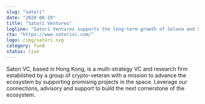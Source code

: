 ```yaml
---
slug: "satori"
date: "2020-08-19"
title: "Satori Ventures"
logline: "Satori Ventures supports the long-term growth of Solana and Serum by providing incubation to early-stage projects in the ecosystem."
cta: "https://www.satorivc.com/"
logo: /img/satori.svg
category: fund
status: live
---
```


Satori VC, based in Hong Kong, is a multi-strategy VC and research firm established by a group of crypto-veteran with a mission to advance the ecosystem by supporting promising projects in the space. Leverage our connections, advisory and support to build the next cornerstone of the ecosystem.

